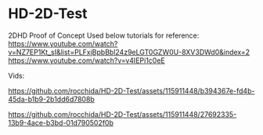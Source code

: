 # HD-2D-Test

2DHD Proof of Concept
Used below tutorials for reference:
https://www.youtube.com/watch?v=NZ7EP1Kt_sI&list=PLFxjBpbBbl24z9eLGT0GZW0U-8XV3DWd0&index=2
https://www.youtube.com/watch?v=v4IEPi1c0eE

Vids:


https://github.com/rocchida/HD-2D-Test/assets/115911448/b394367e-fd4b-45da-b1b9-2b1dd6d7808b



https://github.com/rocchida/HD-2D-Test/assets/115911448/27692335-13b9-4ace-b3bd-01d790502f0b

